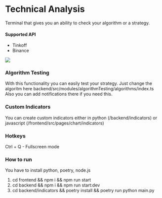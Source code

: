 # Technical Analysis 

Terminal that gives you an ability to check your algorithm or a strategy.

#### Supported API
* Tinkoff
* Binance

<img src="./images/screenshot.gif" />

### Algorithm Testing
With this functionality you can easily test your strategy. Just change the algoritm here backend/src/modules/algorithmTesting/algorithms/index.ts Also you can add notifications there if you need this.

### Custom Indicators
You can create custom indicators either in python (/backend/indicators) or javascript (/frontend/src/pages/chart/indicators)

### Hotkeys
Ctrl + Q - Fullscreen mode

### How to run
You have to install python, poetry, node.js

1) cd frontend && npm i && npm run start
2) cd backend && npm i && npm run start:dev
3) cd backend/indicators && poetry install && poetry run python main.py
